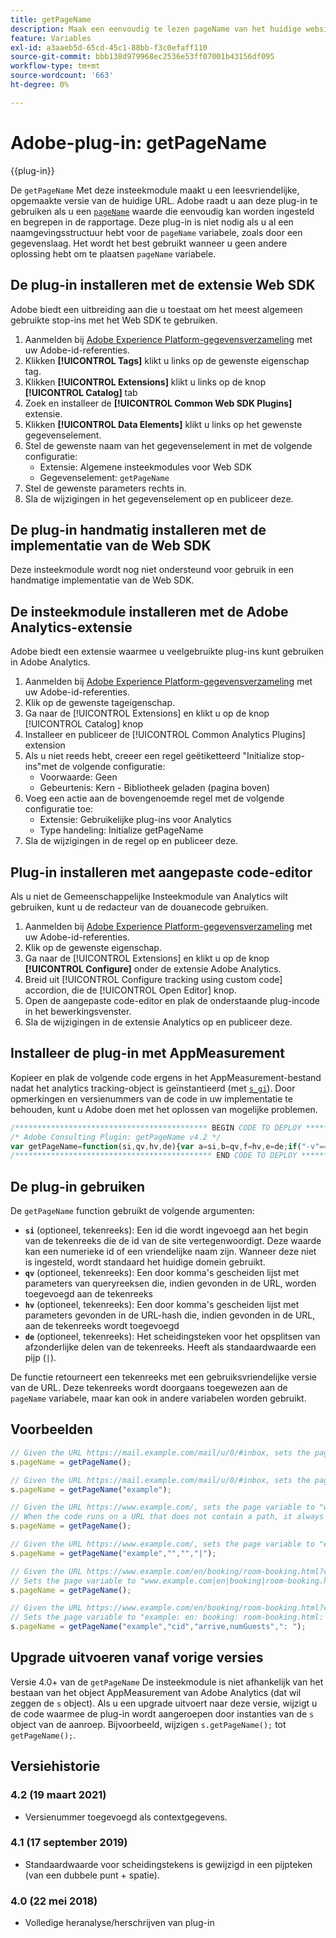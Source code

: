 ```yaml
---
title: getPageName
description: Maak een eenvoudig te lezen pageName van het huidige websitepad.
feature: Variables
exl-id: a3aaeb5d-65cd-45c1-88bb-f3c0efaff110
source-git-commit: bbb138d979968ec2536e53ff07001b43156df095
workflow-type: tm+mt
source-wordcount: '663'
ht-degree: 0%

---
```


# Adobe-plug-in: getPageName

{{plug-in}}

De `getPageName` Met deze insteekmodule maakt u een leesvriendelijke, opgemaakte versie van de huidige URL. Adobe raadt u aan deze plug-in te gebruiken als u een [`pageName`](../page-vars/pagename.md) waarde die eenvoudig kan worden ingesteld en begrepen in de rapportage. Deze plug-in is niet nodig als u al een naamgevingsstructuur hebt voor de `pageName` variabele, zoals door een gegevenslaag. Het wordt het best gebruikt wanneer u geen andere oplossing hebt om te plaatsen `pageName` variabele.

## De plug-in installeren met de extensie Web SDK

Adobe biedt een uitbreiding aan die u toestaat om het meest algemeen gebruikte stop-ins met het Web SDK te gebruiken.

1. Aanmelden bij [Adobe Experience Platform-gegevensverzameling](https://experience.adobe.com/data-collection) met uw Adobe-id-referenties.
1. Klikken **[!UICONTROL Tags]** klikt u links op de gewenste eigenschap tag.
1. Klikken **[!UICONTROL Extensions]** klikt u links op de knop **[!UICONTROL Catalog]** tab
1. Zoek en installeer de **[!UICONTROL Common Web SDK Plugins]** extensie.
1. Klikken **[!UICONTROL Data Elements]** klikt u links op het gewenste gegevenselement.
1. Stel de gewenste naam van het gegevenselement in met de volgende configuratie:
   * Extensie: Algemene insteekmodules voor Web SDK
   * Gegevenselement: `getPageName`
1. Stel de gewenste parameters rechts in.
1. Sla de wijzigingen in het gegevenselement op en publiceer deze.

## De plug-in handmatig installeren met de implementatie van de Web SDK

Deze insteekmodule wordt nog niet ondersteund voor gebruik in een handmatige implementatie van de Web SDK.

## De insteekmodule installeren met de Adobe Analytics-extensie

Adobe biedt een extensie waarmee u veelgebruikte plug-ins kunt gebruiken in Adobe Analytics.

1. Aanmelden bij [Adobe Experience Platform-gegevensverzameling](https://experience.adobe.com/data-collection) met uw Adobe-id-referenties.
1. Klik op de gewenste tageigenschap.
1. Ga naar de [!UICONTROL Extensions] en klikt u op de knop [!UICONTROL Catalog] knop
1. Installeer en publiceer de [!UICONTROL Common Analytics Plugins] extension
1. Als u niet reeds hebt, creeer een regel geëtiketteerd &quot;Initialize stop-ins&quot;met de volgende configuratie:
   * Voorwaarde: Geen
   * Gebeurtenis: Kern - Bibliotheek geladen (pagina boven)
1. Voeg een actie aan de bovengenoemde regel met de volgende configuratie toe:
   * Extensie: Gebruikelijke plug-ins voor Analytics
   * Type handeling: Initialize getPageName
1. Sla de wijzigingen in de regel op en publiceer deze.

## Plug-in installeren met aangepaste code-editor

Als u niet de Gemeenschappelijke Insteekmodule van Analytics wilt gebruiken, kunt u de redacteur van de douanecode gebruiken.

1. Aanmelden bij [Adobe Experience Platform-gegevensverzameling](https://experience.adobe.com/data-collection) met uw Adobe-id-referenties.
1. Klik op de gewenste eigenschap.
1. Ga naar de [!UICONTROL Extensions] en klikt u op de knop **[!UICONTROL Configure]** onder de extensie Adobe Analytics.
1. Breid uit [!UICONTROL Configure tracking using custom code] accordion, die de [!UICONTROL Open Editor] knop.
1. Open de aangepaste code-editor en plak de onderstaande plug-incode in het bewerkingsvenster.
1. Sla de wijzigingen in de extensie Analytics op en publiceer deze.

## Installeer de plug-in met AppMeasurement

Kopieer en plak de volgende code ergens in het AppMeasurement-bestand nadat het analytics tracking-object is geïnstantieerd (met [`s_gi`](../functions/s-gi.md)). Door opmerkingen en versienummers van de code in uw implementatie te behouden, kunt u Adobe doen met het oplossen van mogelijke problemen.

```js
/******************************************* BEGIN CODE TO DEPLOY *******************************************/
/* Adobe Consulting Plugin: getPageName v4.2 */
var getPageName=function(si,qv,hv,de){var a=si,b=qv,f=hv,e=de;if("-v"===a)return{plugin:"getPageName",version:"4.2"};a:{if("undefined"!==typeof window.s_c_il){var d=0;for(var g;d<window.s_c_il.length;d++)if(g=window.s_c_il[d],g._c&&"s_c"===g._c){d=g;break a}}d=void 0}"undefined"!==typeof d&&(d.contextData.getPageName="4.2");var c=location.hostname,h=location.pathname.substring(1).split("/"),l=h.length,k=location.search.substring(1).split("&"),m=k.length;d=location.hash.substring(1).split("&");g=d.length;e=e?e:"|";a=a?a:c;b=b?b:"";f=f?f:"";if(1===l&&""===h[0])a=a+e+"home";else for(c=0;c<l;c++)a=a+e+decodeURIComponent(h[c]);if(b&&(1!==m||""!==k[0]))for(h=b.split(","),l=h.length,c=0;c<l;c++)for(b=0;b<m;b++)if(h[c]===k[b].split("=")[0]){a=a+e+decodeURIComponent(k[b]);break}if(f&&(1!==g||""!==d[0]))for(f=f.split(","),k=f.length,c=0;c<k;c++)for(b=0;b<g;b++)if(f[c]===d[b].split("=")[0]){a=a+e+decodeURIComponent(d[b]);break}return a.substring(a.length-e.length)===e?a.substring(0,a.length-e.length):a};
/******************************************** END CODE TO DEPLOY ********************************************/
```

## De plug-in gebruiken

De `getPageName` function gebruikt de volgende argumenten:

* **`si`** (optioneel, tekenreeks): Een id die wordt ingevoegd aan het begin van de tekenreeks die de id van de site vertegenwoordigt. Deze waarde kan een numerieke id of een vriendelijke naam zijn. Wanneer deze niet is ingesteld, wordt standaard het huidige domein gebruikt.
* **`qv`** (optioneel, tekenreeks): Een door komma&#39;s gescheiden lijst met parameters van queryreeksen die, indien gevonden in de URL, worden toegevoegd aan de tekenreeks
* **`hv`** (optioneel, tekenreeks): Een door komma&#39;s gescheiden lijst met parameters gevonden in de URL-hash die, indien gevonden in de URL, aan de tekenreeks wordt toegevoegd
* **`de`** (optioneel, tekenreeks): Het scheidingsteken voor het opsplitsen van afzonderlijke delen van de tekenreeks. Heeft als standaardwaarde een pijp (`|`).

De functie retourneert een tekenreeks met een gebruiksvriendelijke versie van de URL. Deze tekenreeks wordt doorgaans toegewezen aan de `pageName` variabele, maar kan ook in andere variabelen worden gebruikt.

## Voorbeelden

```js
// Given the URL https://mail.example.com/mail/u/0/#inbox, sets the page variable to "mail.example.com|mail|u|0".
s.pageName = getPageName();

// Given the URL https://mail.example.com/mail/u/0/#inbox, sets the page variable to "example|mail|u|0".
s.pageName = getPageName("example");

// Given the URL https://www.example.com/, sets the page variable to "www.example.com|home".
// When the code runs on a URL that does not contain a path, it always adds the value of "home" to the end of the return value.
s.pageName = getPageName();

// Given the URL https://www.example.com/, sets the page variable to "example|home".
s.pageName = getPageName("example","","","|");

// Given the URL https://www.example.com/en/booking/room-booking.html?cid=1235#/step2&arrive=05-26&depart=05-27&numGuests=2
// Sets the page variable to "www.example.com|en|booking|room-booking.html".
s.pageName = getPageName();

// Given the URL https://www.example.com/en/booking/room-booking.html?cid=1235#/step2&arrive=05-26&depart=05-27&numGuests=2
// Sets the page variable to "example: en: booking: room-booking.html: cid=1235: arrive=05-26: numGuests=2"
s.pageName = getPageName("example","cid","arrive,numGuests",": ");
```

## Upgrade uitvoeren vanaf vorige versies

Versie 4.0+ van de `getPageName` De insteekmodule is niet afhankelijk van het bestaan van het object AppMeasurement van Adobe Analytics (dat wil zeggen de `s` object). Als u een upgrade uitvoert naar deze versie, wijzigt u de code waarmee de plug-in wordt aangeroepen door instanties van de `s` object van de aanroep. Bijvoorbeeld, wijzigen `s.getPageName();` tot `getPageName();`.

## Versiehistorie

### 4.2 (19 maart 2021)

* Versienummer toegevoegd als contextgegevens.

### 4.1 (17 september 2019)

* Standaardwaarde voor scheidingstekens is gewijzigd in een pĳpteken (van een dubbele punt + spatie).

### 4.0 (22 mei 2018)

* Volledige heranalyse/herschrijven van plug-in
